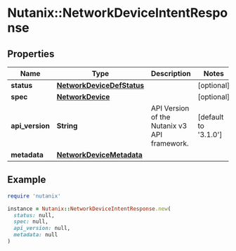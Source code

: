 # Nutanix::NetworkDeviceIntentResponse

## Properties

| Name | Type | Description | Notes |
| ---- | ---- | ----------- | ----- |
| **status** | [**NetworkDeviceDefStatus**](NetworkDeviceDefStatus.md) |  | [optional] |
| **spec** | [**NetworkDevice**](NetworkDevice.md) |  | [optional] |
| **api_version** | **String** | API Version of the Nutanix v3 API framework. | [default to &#39;3.1.0&#39;] |
| **metadata** | [**NetworkDeviceMetadata**](NetworkDeviceMetadata.md) |  |  |

## Example

```ruby
require 'nutanix'

instance = Nutanix::NetworkDeviceIntentResponse.new(
  status: null,
  spec: null,
  api_version: null,
  metadata: null
)
```

